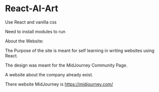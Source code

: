 # React-AI-Art
Use React and vanilla css

Need to install modules to run

About the Website:

The Purpose of the site is meant for self learning in writing websites using React.

The design was meant for the MidJourney Community Page.

A website about the company already exist.

There website MidJourney is https://midjourney.com/
